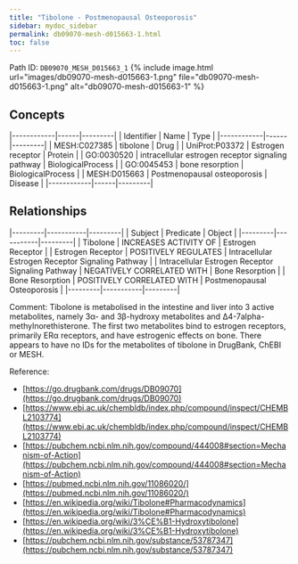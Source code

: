```yaml
---
title: "Tibolone - Postmenopausal Osteoporosis"
sidebar: mydoc_sidebar
permalink: db09070-mesh-d015663-1.html
toc: false 
---
```



Path ID: `DB09070_MESH_D015663_1`
{% include image.html url="images/db09070-mesh-d015663-1.png" file="db09070-mesh-d015663-1.png" alt="db09070-mesh-d015663-1" %}

## Concepts

|------------|------|---------|
| Identifier | Name | Type    |
|------------|------|---------|
| MESH:C027385 | tibolone | Drug |
| UniProt:P03372 | Estrogen receptor | Protein |
| GO:0030520 | intracellular estrogen receptor signaling pathway | BiologicalProcess |
| GO:0045453 | bone resorption | BiologicalProcess |
| MESH:D015663 | Postmenopausal osteoporosis | Disease |
|------------|------|---------|

## Relationships

|---------|-----------|---------|
| Subject | Predicate | Object  |
|---------|-----------|---------|
| Tibolone | INCREASES ACTIVITY OF | Estrogen Receptor |
| Estrogen Receptor | POSITIVELY REGULATES | Intracellular Estrogen Receptor Signaling Pathway |
| Intracellular Estrogen Receptor Signaling Pathway | NEGATIVELY CORRELATED WITH | Bone Resorption |
| Bone Resorption | POSITIVELY CORRELATED WITH | Postmenopausal Osteoporosis |
|---------|-----------|---------|

Comment: Tibolone is metabolised in the intestine and liver into 3 active metabolites, namely 3α- and 3β-hydroxy metabolites and Δ4-7alpha-methylnorethisterone. The first two metabolites bind to estrogen receptors, primarily ERα receptors, and have estrogenic effects on bone. There appears to have no IDs for the metabolites of tibolone in DrugBank, ChEBI or MESH.

Reference: 
  - [https://go.drugbank.com/drugs/DB09070](https://go.drugbank.com/drugs/DB09070)
  - [https://www.ebi.ac.uk/chembldb/index.php/compound/inspect/CHEMBL2103774](https://www.ebi.ac.uk/chembldb/index.php/compound/inspect/CHEMBL2103774)
  - [https://pubchem.ncbi.nlm.nih.gov/compound/444008#section=Mechanism-of-Action](https://pubchem.ncbi.nlm.nih.gov/compound/444008#section=Mechanism-of-Action)
  - [https://pubmed.ncbi.nlm.nih.gov/11086020/](https://pubmed.ncbi.nlm.nih.gov/11086020/)
  - [https://en.wikipedia.org/wiki/Tibolone#Pharmacodynamics](https://en.wikipedia.org/wiki/Tibolone#Pharmacodynamics)
  - [https://en.wikipedia.org/wiki/3%CE%B1-Hydroxytibolone](https://en.wikipedia.org/wiki/3%CE%B1-Hydroxytibolone)
  - [https://pubchem.ncbi.nlm.nih.gov/substance/53787347](https://pubchem.ncbi.nlm.nih.gov/substance/53787347)
